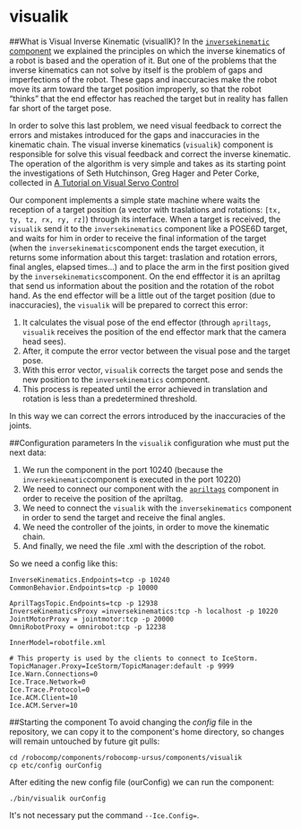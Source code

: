 visualik
===============================
##What is Visual Inverse Kinematic (visualIK)?
In the [`inversekinematic` component](https://github.com/robocomp/robocomp-ursus/blob/master/components/inversekinematics/README.md) we explained the principles on which the inverse kinematics of a robot is based and the operation of it. But one of the problems that the inverse kinematics can not solve by itself is the problem of gaps and imperfections of the robot. These gaps and inaccuracies make the robot move its arm toward the target position improperly, so that the robot “thinks” that the end effector has reached the target but in reality has fallen far short of the target pose.

In order to solve this last problem, we need visual feedback to correct the errors and mistakes introduced for the gaps and inaccuracies in the kinematic chain. The visual inverse kinematics (`visualik`) component is responsible for solve this visual feedback and correct the inverse kinematic. The operation of the algorithm is very simple and takes as its starting point the investigations of Seth Hutchinson, Greg Hager and Peter Corke, collected in [A Tutorial on Visual Servo Control](http://www-cvr.ai.uiuc.edu/~seth/ResPages/pdfs/HutHagCor96.pdf)

Our component implements a simple state machine where waits the reception of a target position (a vector with traslations and rotations: `[tx, ty, tz, rx, ry, rz]`) through its interface. When a target is received, the `visualik` send it to the `inversekinematics` component like a POSE6D target, and waits for him in order to receive the final information of the target (when the `inversekinematics`component ends the target execution, it returns some information about this target: traslation and rotation errors, final angles, elapsed times...) and to place the arm in the first position gived by the `inversekinematics`component. On the end efffector it is an apriltag that send us information about the position and the rotation of the robot hand. As the end effector will be a little out of the target position (due to inaccuracies), the `visualik` will be prepared to correct this error:

1. It calculates the visual pose of the end effector (through `apriltags`, `visualik` receives the position of the end effector mark that the camera head sees).
2. After, it compute the error vector between the visual pose and the target pose.
3. With this error vector, `visualik` corrects the target pose and sends the new position to the `inversekinematics` component.
4. This process is repeated until the error achieved in translation and rotation is less than a predetermined threshold.

In this way we can correct the errors introduced by the inaccuracies of the joints.

##Configuration parameters
In the `visualik` configuration whe must put the next data:
1. We run the component in the port 10240 (because the `inversekinematic`component is executed in the port 10220)
2. We need to connect our component with the [`apriltags`](https://github.com/robocomp/robocomp-robolab/blob/master/components/apriltagsComp/README.md) component in order to receive the position of the apriltag.
3. We need to connect the `visualik` with the `inversekinematics` component in order to send the target and receive the final angles.
4. We need the controller of the joints, in order to move the kinematic chain.
5. And finally, we need the file .xml with the description of the robot.

So we need a config like this:

    InverseKinematics.Endpoints=tcp -p 10240
    CommonBehavior.Endpoints=tcp -p 10000
    
    AprilTagsTopic.Endpoints=tcp -p 12938
    InverseKinematicsProxy =inversekinematics:tcp -h localhost -p 10220
    JointMotorProxy = jointmotor:tcp -p 20000 
    OmniRobotProxy = omnirobot:tcp -p 12238
    
    InnerModel=robotfile.xml
    
    # This property is used by the clients to connect to IceStorm.
    TopicManager.Proxy=IceStorm/TopicManager:default -p 9999
    Ice.Warn.Connections=0
    Ice.Trace.Network=0
    Ice.Trace.Protocol=0
    Ice.ACM.Client=10
    Ice.ACM.Server=10
    
##Starting the component
To avoid changing the *config* file in the repository, we can copy it to the component's home directory, so changes will remain untouched by future git pulls:

    cd /robocomp/components/robocomp-ursus/components/visualik
    cp etc/config ourConfig
    
After editing the new config file (ourConfig) we can run the component:

    ./bin/visualik ourConfig
    
It's not necessary put the command `--Ice.Config=`.
